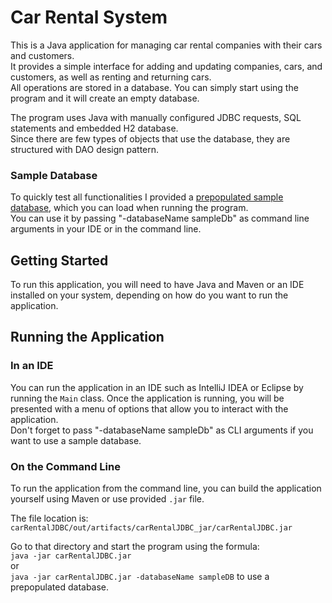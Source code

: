 # Car Rental System
This is a Java application for managing car rental companies with their cars and customers.  
It provides a simple interface for adding and updating companies, cars, and customers, as well as renting and returning cars.  
All operations are stored in a database. You can simply start using the program and it will create an empty database.  

The program uses Java with manually configured JDBC requests, SQL statements and embedded H2 database.  
Since there are few types of objects that use the database, they are structured with DAO design pattern.


### Sample Database
To quickly test all functionalities I provided a <ins>prepopulated sample database</ins>, which you can load when running the program.  
You can use it by passing "-databaseName sampleDb" as command line arguments in your IDE or in the command line.

## Getting Started
To run this application, you will need to have Java and Maven or an IDE installed on your system, 
depending on how do you want to run the application.

## Running the Application

### In an IDE
You can run the application in an IDE such as IntelliJ IDEA or Eclipse by running the `Main` class. 
Once the application is running, you will be presented with a menu of options that allow you to interact with the application.  
Don't forget to pass "-databaseName sampleDb" as CLI arguments if you want to use a sample database.


### On the Command Line
To run the application from the command line, you can build the application yourself using Maven or use provided `.jar` file.  

The file location is: `carRentalJDBC/out/artifacts/carRentalJDBC_jar/carRentalJDBC.jar`  

Go to that directory and start the program using the formula:  
`java -jar carRentalJDBC.jar`  
or  
`java -jar carRentalJDBC.jar -databaseName sampleDB` to use a prepopulated database.

